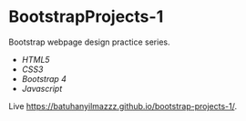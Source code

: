 # BootstrapProjects-1

Bootstrap webpage design practice series.

- _HTML5_
- _CSS3_
- _Bootstrap 4_
- _Javascript_

Live  https://batuhanyilmazzz.github.io/bootstrap-projects-1/.

